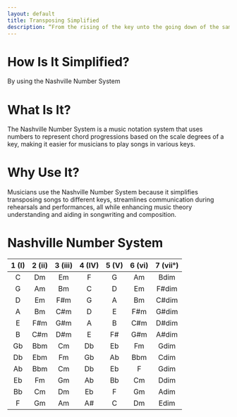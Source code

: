 ```yaml
---
layout: default
title: Transposing Simplified
description: “From the rising of the key unto the going down of the same the LORD's name is to be praised.”
---
```


# How Is It Simplified?
By using the Nashville Number System

# What Is It?
The Nashville Number System is a music notation system that uses numbers to represent chord progressions based on the scale degrees of a key, making it easier for musicians to play songs in various keys.

# Why Use It?
Musicians use the Nashville Number System because it simplifies transposing songs to different keys, streamlines communication during rehearsals and performances, all while enhancing music theory understanding and aiding in songwriting and composition.

# Nashville Number System

 1 (I) | 2 (ii) | 3 (iii) | 4 (IV) | 5 (V) | 6 (vi) | 7 (vii°) 
:------: | :------: | :------: | :------: | :------: | :------: | :------:
C | Dm | Em | F | G | Am | Bdim
G | Am | Bm | C | D | Em | F#dim
D | Em | F#m | G | A | Bm | C#dim 
A | Bm | C#m | D | E | F#m | G#dim 
E | F#m | G#m | A | B | C#m | D#dim
B | C#m | D#m | E | F# | G#m | A#dim
Gb | Bbm | Cm | Db | Eb | Fm | Gdim 
Db | Ebm | Fm | Gb | Ab | Bbm | Cdim
Ab | Bbm | Cm | Db | Eb | F | Gdim 
Eb | Fm | Gm | Ab | Bb | Cm | Ddim
Bb | Cm | Dm | Eb | F | Gm | Adim
F | Gm | Am | A# | C | Dm | Edim 

